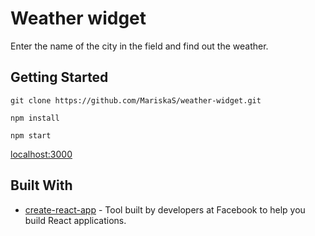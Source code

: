# Weather widget

Enter the name of the city in the field and find out the weather.

## Getting Started
```
git clone https://github.com/MariskaS/weather-widget.git
```
```
npm install
```
```
npm start
```
[localhost:3000](http://localhost:3000)


## Built With

* [create-react-app](https://facebook.github.io/create-react-app/docs/getting-started) - Tool built by developers at Facebook to help you build React applications.



